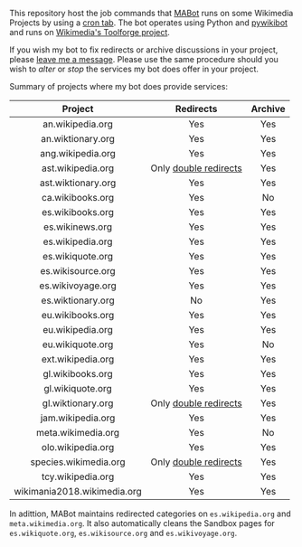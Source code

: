 This repository host the job commands that [MABot](https://meta.wikimedia.org/wiki/User:MABot) runs on some Wikimedia Projects by using a [cron tab](https://en.wikipedia.org/wiki/Cron). The bot operates using Python and [pywikibot](https://github.com/wikimedia/pywikibot) and runs on [Wikimedia's Toolforge project](https://wikitech.wikimedia.org/wiki/Portal:Toolforge).

If you wish my bot to fix redirects or archive discussions in your project, please [leave me a message](https://meta.wikimedia.org/wiki/User_talk:MarcoAurelio). Please use the same procedure should you wish to _alter_ or _stop_ the services my bot does offer in your project.

Summary of projects where my bot does provide services:

| Project | Redirects | Archive
| :---:   | :---:     | :---:
| an.wikipedia.org | Yes | Yes
| an.wiktionary.org | Yes | Yes
| ang.wikipedia.org | Yes | Yes
| ast.wikipedia.org | Only [double redirects](https://ast.wikipedia.org/wiki/Special:DoubleRedirects) | Yes
| ast.wiktionary.org | Yes | Yes
| ca.wikibooks.org | Yes | No
| es.wikibooks.org | Yes | Yes
| es.wikinews.org | Yes | Yes
| es.wikipedia.org | Yes | Yes
| es.wikiquote.org | Yes | Yes
| es.wikisource.org | Yes | Yes
| es.wikivoyage.org | Yes | Yes
| es.wiktionary.org | No | Yes
| eu.wikibooks.org | Yes | Yes
| eu.wikipedia.org | Yes | Yes
| eu.wikiquote.org | Yes | No
| ext.wikipedia.org | Yes | Yes
| gl.wikibooks.org | Yes | Yes
| gl.wikiquote.org | Yes | Yes
| gl.wiktionary.org | Only [double redirects](https://gl.wiktionary.org/wiki/Special:DoubleRedirects) | Yes
| jam.wikipedia.org | Yes | Yes
| meta.wikimedia.org | Yes | No
| olo.wikipedia.org | Yes | Yes
| species.wikimedia.org | Only [double redirects](https://species.wikimedia.org/wiki/Special:DoubleRedirects) | Yes
| tcy.wikipedia.org | Yes | Yes
| wikimania2018.wikimedia.org | Yes | Yes

In adittion, MABot maintains redirected categories on `es.wikipedia.org` and `meta.wikimedia.org`. It also automatically cleans the Sandbox pages for `es.wikiquote.org`, `es.wikisource.org` and `es.wikivoyage.org`.
